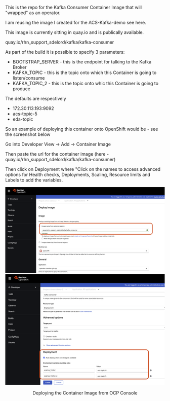 This is the repo for the Kafka Consumer Container Image that will "wrapped" as an operator.

I am reusing the image I created for the ACS-Kafka-demo see here.

This image is currently sitting in quay.io and is publically available.

quay.io/rhn_support_sdelord/kafka/kafka-consumer

As part of the build it is possible to specify 3 parameters:

- BOOTSTRAP_SERVER - this is the endpoint for talking to the Kafka Broker
- KAFKA_TOPIC - this is the topic onto which this Container is going to listen/consume
- KAFKA_TOPIC_2 - this is the topic onto whic this Container is going to produce

The defaults are respectively 
- 172.30.113.193:9092
- acs-topic-5
- eda-topic

So an example of deploying this container onto OpenShift would be - see the screenshot below

Go into Developer View -> Add -> Container Image

Then paste the url for the container image (here - quay.io/rhn_support_sdelord/kafka/kafka-consumer)

Then click on Deployment where "Click on the names to access advanced options for Health checks, Deployments, Scaling, Resource limits and Labels to add the variables.

![Browser](https://github.com/SimonDelord/Operator-creation/blob/main/build-container-image/Test-kafka-consumer/images/Creating-From-container-image-1.png)
![Browser](https://github.com/SimonDelord/Operator-creation/blob/main/build-container-image/Test-kafka-consumer/images/Creating-From-container-image-2.png)

<p align=center>  Deploying the Container Image from OCP Console </p>


